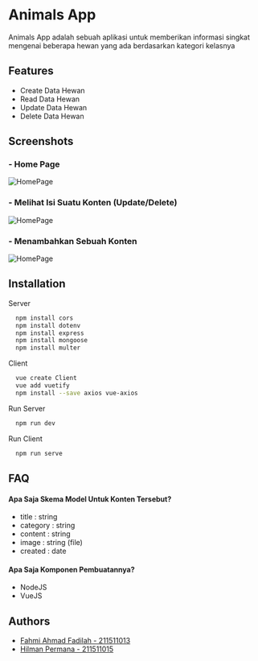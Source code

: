 
# Animals App 

Animals App adalah sebuah aplikasi untuk memberikan informasi singkat mengenai beberapa hewan
yang ada berdasarkan kategori kelasnya


## Features

- Create Data Hewan
- Read Data Hewan
- Update Data Hewan
- Delete Data Hewan


## Screenshots
### - Home Page
![HomePage](https://i.ibb.co/m0mK1w2/HomePage.png)
### - Melihat Isi Suatu Konten (Update/Delete)
![HomePage](https://i.ibb.co/6ZJSPsN/HomePage.png)
### - Menambahkan Sebuah Konten
![HomePage](https://i.ibb.co/YBG0yQQ/HomePage.png)



## Installation

Server

```bash
  npm install cors 
  npm install dotenv 
  npm install express 
  npm install mongoose 
  npm install multer
```

Client
```bash
  vue create Client
  vue add vuetify
  npm install --save axios vue-axios
```

Run Server
```bash
  npm run dev
```

Run Client
```bash
  npm run serve
```
    
## FAQ

#### Apa Saja Skema Model Untuk Konten Tersebut?

- title : string
- category : string
- content : string
- image : string (file)
- created : date

#### Apa Saja Komponen Pembuatannya?
- NodeJS
- VueJS


## Authors

- [Fahmi Ahmad Fadilah - 211511013](https://www.github.com/octokatherine)
- [Hilman Permana - 211511015](https://github.com/HilmanPermana)

